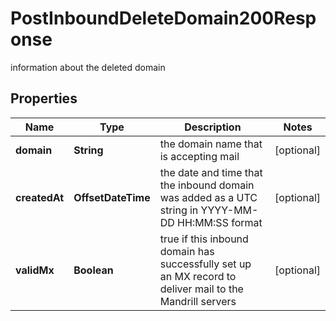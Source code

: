 

# PostInboundDeleteDomain200Response

information about the deleted domain

## Properties

| Name | Type | Description | Notes |
|------------ | ------------- | ------------- | -------------|
|**domain** | **String** | the domain name that is accepting mail |  [optional] |
|**createdAt** | **OffsetDateTime** | the date and time that the inbound domain was added as a UTC string in YYYY-MM-DD HH:MM:SS format |  [optional] |
|**validMx** | **Boolean** | true if this inbound domain has successfully set up an MX record to deliver mail to the Mandrill servers |  [optional] |



